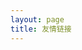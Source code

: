 ```yaml
---
layout: page
title: 友情链接
---
```



 <style>
            #links{
               margin-top: 5rem;
            }

            .links-content{
                margin-top:1rem;
            }

            .link-navigation::after {
                content: " ";
                display: block;
                clear: both;
            }

            .card {
                width: 300px;
                font-size: 1rem;
                padding: 10px 20px;
                border-radius: 4px;
                transition-duration: 0.15s;
                margin-bottom: 1rem;
                display:flex;
            }
            .card:nth-child(odd) {
                float: left;
            }
            .card:nth-child(even) {
                float: right;
            }
            .card:hover {
                transform: scale(1.1);
                box-shadow: 0 2px 6px 0 rgba(0, 0, 0, 0.12), 0 0 6px 0 rgba(0, 0, 0, 0.04);
            }
            .card a {
                border:none;
            }
            .card .ava {
                width: 3rem!important;
                height: 3rem!important;
                margin:0!important;
                margin-right: 1em!important;
                border-radius:4px;

            }
            .card .card-header {
                font-style: italic;
                overflow: hidden;
                width: 236px;
            }
            .card .card-header a {
                font-style: normal;
                color: #2bbc8a;
                font-weight: bold;
                text-decoration: none;
            }
            .card .card-header a:hover {
                color: #d480aa;
                text-decoration: none;
            }
            .card .card-header .info {
                font-style:normal;
                color:#a3a3a3;
                font-size:14px;
                min-width: 0;
                text-overflow: ellipsis;
                overflow: hidden;
                white-space: nowrap;
            }
</style>

 <style>
            #links{
               margin-top: 5rem;
            }

            .links-content{
                margin-top:1rem;
            }

            .link-navigation::after {
                content: " ";
                display: block;
                clear: both;
            }

            .card {
                width: 300px;
                font-size: 1rem;
                padding: 10px 20px;
                border-radius: 4px;
                transition-duration: 0.15s;
                margin-bottom: 1rem;
                display:flex;
            }
            .card:nth-child(odd) {
                float: left;
            }
            .card:nth-child(even) {
                float: right;
            }
            .card:hover {
                transform: scale(1.1);
                box-shadow: 0 2px 6px 0 rgba(0, 0, 0, 0.12), 0 0 6px 0 rgba(0, 0, 0, 0.04);
            }
            .card a {
                border:none;
            }
            .card .ava {
                width: 3rem!important;
                height: 3rem!important;
                margin:0!important;
                margin-right: 1em!important;
                border-radius:4px;

            }
            .card .card-header {
                font-style: italic;
                overflow: hidden;
                width: 236px;
            }
            .card .card-header a {
                font-style: normal;
                color: #2bbc8a;
                font-weight: bold;
                text-decoration: none;
            }
            .card .card-header a:hover {
                color: #d480aa;
                text-decoration: none;
            }
            .card .card-header .info {
                font-style:normal;
                color:#a3a3a3;
                font-size:14px;
                min-width: 0;
                text-overflow: ellipsis;
                overflow: hidden;
                white-space: nowrap;
            }
/style>

<div class="links-content">
<div class="link-navigation">

<div class="card">
    <img class="ava" src="https://cdn.jsdelivr.net/gh/evil-binary/evil-binary.github.io/assets/images/avatar.jpg">
    <div class="card-header">
        <div>
            <a href="https://tokisakigalaxy.xyz/" target="_blank"> Evil-Binary</a>
            <a href="https://tokisakigalaxy.xyz/" target="_blank"><span class="focus-links">关注</span></a>
        </div>
        <div class="info">僕らの手には何もないけど,かわりに　つなぎあえるから</div>
    </div>
</div>

<div class="card">
    <img class="ava" src="https://puppetsheep.cn/images/icons/icon_192.png">
    <div class="card-header">
        <div>
            <a href="https://puppetsheep.cn/" target="_blank"> 灵魂只应独行</a>
            <a href="https://puppetsheep.cn/" target="_blank"><span class="focus-links">关注</span></a>
        </div>
        <div class="info">May the love be with you always</div>
    </div>
</div>


</div>
<div class="note primary">将本站加入友链后联系我可以互加友链<br>名称：Evil-Binary<br>介绍：僕らの手には何もないけど,かわりに　つなぎあえるから<br>地址：<a href="https://tokisakigalaxy.xyz/">https://tokisakigalaxy.xyz/</a><br>图片：<a href="https://cdn.jsdelivr.net/gh/evil-binary/evil-binary.github.io/assets/images/avatar.jpg">https://cdn.jsdelivr.net/gh/evil-binary/evil-binary.github.io/assets/images/avatar.jpg</a><br></div>

{% include comments.html %}
